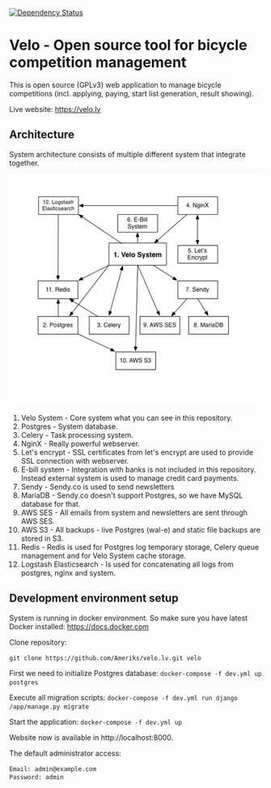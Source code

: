 [![Dependency Status](https://gemnasium.com/badges/github.com/Ameriks/velo.lv.svg)](https://gemnasium.com/github.com/Ameriks/velo.lv)


Velo - Open source tool for bicycle competition management
=======
This is open source (GPLv3) web application to manage bicycle competitions (incl. applying, paying, start list generation, result showing).

Live website: https://velo.lv


## Architecture

System architecture consists of multiple different system that integrate together.

![architecture](docs/images/architecture.png "System Architecture")

1.  Velo System - Core system what you can see in this repository.
2.  Postgres - System database.
3.  Celery - Task processing system.
4.  NginX - Really powerful webserver.
5.  Let's encrypt - SSL certificates from let's encrypt are used to provide SSL connection with webserver.
6.  E-bill system - Integration with banks is not included in this repository. Instead external system is used to manage credit card payments.
7.  Sendy - Sendy.co is used to send newsletters
8.  MariaDB - Sendy.co doesn't support Postgres, so we have MySQL database for that.
9.  AWS SES - All emails from system and newsletters are sent through AWS SES.
10. AWS S3 - All backups - live Postgres (wal-e) and static file backups are stored in S3.
11. Redis - Redis is used for Postgres log temporary storage, Celery queue management and for Velo System cache storage.
12. Logstash Elasticsearch - Is used for concatenating all logs from postgres, nginx and system. 


## Development environment setup

System is running in docker environment. So make sure you have latest Docker installed: https://docs.docker.com

Clone repository:
```
git clone https://github.com/Ameriks/velo.lv.git velo
```

First we need to initialize Postgres database: ```docker-compose -f dev.yml up postgres```

Execute all migration scripts: ```docker-compose -f dev.yml run django /app/manage.py migrate```

Start the application: ```docker-compose -f dev.yml up```

Website now is available in http://localhost:8000.

The default administrator access:
```
Email: admin@example.com
Password: admin
```
